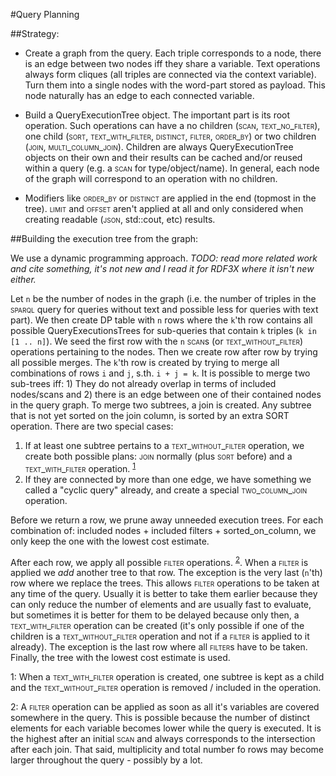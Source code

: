 #Query Planning


##Strategy:

* Create a graph from the query.
Each triple corresponds to a node, there is an edge between two nodes iff they share a variable.
Text operations always form cliques (all triples are connected via the context variable).
Turn them into a single nodes with the word-part stored as payload.
This node naturally has an edge to each connected variable.

* Build a QueryExecutionTree object.
The important part is its root operation.
Such operations can have a no children (<span style="font-variant: small-caps">scan, text_no_filter</span>), one child (<span style="font-variant: small-caps">sort, text_with_filter, distinct, filter, order_by</span>) or two children (<span style="font-variant: small-caps">join, multi_column_join</span>). 
Children are always QueryExecutionTree objects on their own and their results can be cached and/or reused within a query (e.g. a <span style="font-variant: small-caps">scan</span> for type/object/name).
In general, each node of the graph will correspond to an operation with no children.

* Modifiers like <span style="font-variant: small-caps">order_by</span> or <span style="font-variant: small-caps">distinct</span> are applied in the end (topmost in the tree). 
<span style="font-variant: small-caps">limit</span> and <span style="font-variant: small-caps">offset</span> aren't applied at all and only considered when creating readable (<span style="font-variant: small-caps">json</span>, std::cout, etc) results.

##Building the execution tree from the graph:

We use a dynamic programming approach. _TODO: read more related work and cite something, it's not new and I read it for RDF3X where it isn't new either._

Let `n` be the number of nodes in the graph (i.e. the number of triples in the <span style="font-variant: small-caps">sparql</span> query for queries without text and possible less for queries with text part). 
We then create DP table with `n` rows where the `k`'th row contains all possible QueryExecutionsTrees for sub-queries that contain `k` triples (`k in [1 .. n]`).
We seed the first row with the `n` <span style="font-variant: small-caps">scan</span>s (or <span style="font-variant: small-caps">text_without_filter</span>) operations pertaining to the nodes. 
Then we create row after row by trying all possible merges.
The `k`'th row is created by trying to merge all combinations of rows `i` and `j`, s.th. `i + j = k`.
It is possible to merge two sub-trees iff: 1) They do not already overlap in terms of included nodes/scans and 2) there is an edge between one of their contained nodes in the query graph.
To merge two subtrees, a join is created. 
Any subtree that is not yet sorted on the join column, is sorted by an extra SORT operation.
There are two special cases: 
1) If at least one subtree pertains to a <span style="font-variant: small-caps">text_without_filter</span> operation, we create both possible plans: <span style="font-variant: small-caps">join</span> normally (plus <span style="font-variant: small-caps">sort</span> before) and a <span style="font-variant: small-caps">text_with_filter</span> operation. <sup>[1](#textwfilter)</sup>
2) If they are connected by more than one edge, we have something we called a "cyclic query" already, and create a special <span style="font-variant: small-caps">two_column_join</span> operation.

Before we return a row, we prune away unneeded execution trees. 
For each combination of: included nodes + included filters + sorted_on_column, we only keep the one with the lowest cost estimate.

After each row, we apply all possible <span style="font-variant: small-caps">filter</span> operations. <sup>[2](#filterfn)</sup>. 
When a <span style="font-variant: small-caps">filter</span> is applied we *add* another tree to that row. The exception is the very last (`n`'th) row where we replace the trees.
This allows <span style="font-variant: small-caps">filter</span> operations to be taken at any time of the query. Usually it is better to take them earlier because they can only reduce the number of elements and are usually fast to evaluate, but sometimes it is better for them to be delayed because only then, a <span style="font-variant: small-caps">text_with_filter</span> operation can be created (it's only possible if one of the children is a <span style="font-variant: small-caps">text_without_filter</span> operation and not if a <span style="font-variant: small-caps">filter</span> is applied to it already).
The exception is the last row where all <span style="font-variant: small-caps">filter</span>s have to be taken.
Finally, the tree with the lowest cost estimate is used.

<a name="textwfilter">1</a>: When a <span style="font-variant: small-caps">text_with_filter</span> operation is created, one subtree is kept as a child and the <span style="font-variant: small-caps">text_without_filter</span> operation is removed / included in the operation.

<a name="filterfn">2</a>: A <span style="font-variant: small-caps">filter</span> operation can be applied as soon as all it's variables are covered somewhere in the query. This is possible because the number of distinct elements for each variable becomes lower while the query is executed. It is the highest after an initial <span style="font-variant: small-caps">scan</span> and always corresponds to the intersection after each join. That said, multiplicity and total number fo rows may become larger throughout the query - possibly by a lot. 